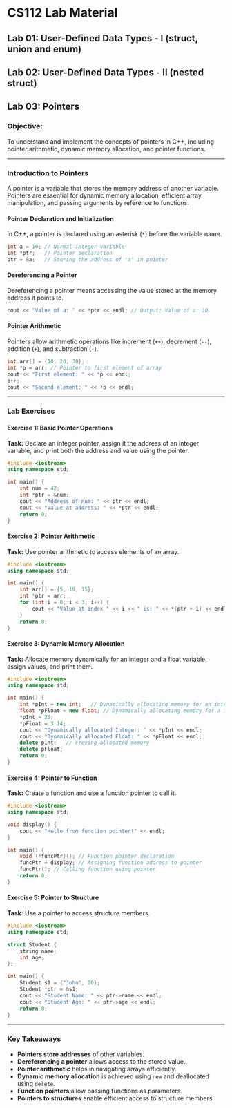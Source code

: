 # CS112 Lab Material

## Lab 01: User-Defined Data Types - I (struct, union and enum)

## Lab 02: User-Defined Data Types - II (nested struct)

## Lab 03: Pointers

### Objective:

To understand and implement the concepts of pointers in C++, including pointer arithmetic, dynamic memory allocation, and pointer functions.

---

### **Introduction to Pointers**

A pointer is a variable that stores the memory address of another variable. Pointers are essential for dynamic memory allocation, efficient array manipulation, and passing arguments by reference to functions.

#### **Pointer Declaration and Initialization**

In C++, a pointer is declared using an asterisk (`*`) before the variable name.

```cpp
int a = 10; // Normal integer variable
int *ptr;   // Pointer declaration
ptr = &a;   // Storing the address of 'a' in pointer
```

#### **Dereferencing a Pointer**

Dereferencing a pointer means accessing the value stored at the memory address it points to.

```cpp
cout << "Value of a: " << *ptr << endl; // Output: Value of a: 10
```

#### **Pointer Arithmetic**

Pointers allow arithmetic operations like increment (`++`), decrement (`--`), addition (`+`), and subtraction (`-`).

```cpp
int arr[] = {10, 20, 30};
int *p = arr; // Pointer to first element of array
cout << "First element: " << *p << endl;
p++;
cout << "Second element: " << *p << endl;
```

---

### **Lab Exercises**

#### **Exercise 1: Basic Pointer Operations**

**Task:** Declare an integer pointer, assign it the address of an integer variable, and print both the address and value using the pointer.

```cpp
#include <iostream>
using namespace std;

int main() {
    int num = 42;
    int *ptr = &num;
    cout << "Address of num: " << ptr << endl;
    cout << "Value at address: " << *ptr << endl;
    return 0;
}
```

#### **Exercise 2: Pointer Arithmetic**

**Task:** Use pointer arithmetic to access elements of an array.

```cpp
#include <iostream>
using namespace std;

int main() {
    int arr[] = {5, 10, 15};
    int *ptr = arr;
    for (int i = 0; i < 3; i++) {
        cout << "Value at index " << i << " is: " << *(ptr + i) << endl;
    }
    return 0;
}
```

#### **Exercise 3: Dynamic Memory Allocation**

**Task:** Allocate memory dynamically for an integer and a float variable, assign values, and print them.

```cpp
#include <iostream>
using namespace std;

int main() {
    int *pInt = new int;   // Dynamically allocating memory for an integer
    float *pFloat = new float; // Dynamically allocating memory for a float
    *pInt = 25;
    *pFloat = 3.14;
    cout << "Dynamically allocated Integer: " << *pInt << endl;
    cout << "Dynamically allocated Float: " << *pFloat << endl;
    delete pInt;   // Freeing allocated memory
    delete pFloat;
    return 0;
}
```

#### **Exercise 4: Pointer to Function**

**Task:** Create a function and use a function pointer to call it.

```cpp
#include <iostream>
using namespace std;

void display() {
    cout << "Hello from function pointer!" << endl;
}

int main() {
    void (*funcPtr)(); // Function pointer declaration
    funcPtr = display; // Assigning function address to pointer
    funcPtr(); // Calling function using pointer
    return 0;
}
```

#### **Exercise 5: Pointer to Structure**

**Task:** Use a pointer to access structure members.

```cpp
#include <iostream>
using namespace std;

struct Student {
    string name;
    int age;
};

int main() {
    Student s1 = {"John", 20};
    Student *ptr = &s1;
    cout << "Student Name: " << ptr->name << endl;
    cout << "Student Age: " << ptr->age << endl;
    return 0;
}
```

---

### **Key Takeaways**

- **Pointers store addresses** of other variables.
- **Dereferencing a pointer** allows access to the stored value.
- **Pointer arithmetic** helps in navigating arrays efficiently.
- **Dynamic memory allocation** is achieved using `new` and deallocated using `delete`.
- **Function pointers** allow passing functions as parameters.
- **Pointers to structures** enable efficient access to structure members.
